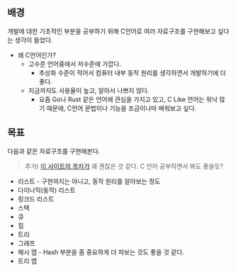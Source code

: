 ## 배경
개발에 대한 기초적인 부분을 공부하기 위해 C언어로 여러 자료구조를 구현해보고 싶다는 생각이 들었다.

- 왜 C언어인가? 
	- 고수준 언어중에서 저수준에 가깝다.
		- 추상화 수준이 적어서 컴퓨터 내부 동작 원리를 생각하면서 개발하기에 더 좋다.
	- 지금까지도 사용율이 높고, 알아서 나쁘지 않다.
		- 요즘 Go나 Rust 같은 언어에 관심을 가지고 있고, C Like 언어는 워낙 많기 때문에, C언어 문법이나 기능을 조금이나마 배워보고 싶다.

## 목표

다음과 같은 자료구조를 구현해본다.

> 추가) [이 사이트의 목차가](https://modoocode.com/328) 꽤 괜찮은 것 같다. C 언어 공부하면서 봐도 좋을듯?

- 리스트 - 구현까지는 아니고, 동작 원리를 알아보는 정도
- 다이나믹(동적) 리스트
- 링크드 리스트
- 스택
- 큐
- 힙
- 트리
- 그래프
- 해시 맵 - Hash 부분을 좀 중요하게 더 파보는 것도 좋을 것 같다.
- 트리 맵
